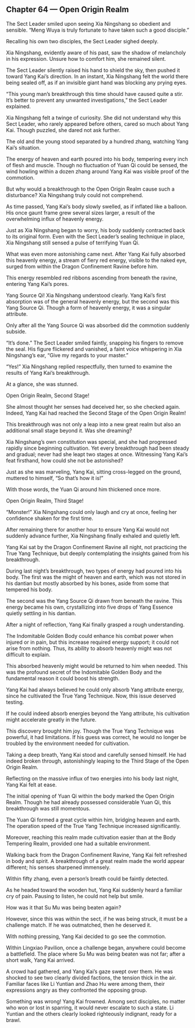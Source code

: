 ## Chapter 64 — Open Origin Realm

The Sect Leader smiled upon seeing Xia Ningshang so obedient and sensible. “Meng Wuya is truly fortunate to have taken such a good disciple.”

Recalling his own two disciples, the Sect Leader sighed deeply.

Xia Ningshang, evidently aware of his past, saw the shadow of melancholy in his expression. Unsure how to comfort him, she remained silent.

The Sect Leader silently raised his hand to shield the sky, then pushed it toward Yang Kai’s direction. In an instant, Xia Ningshang felt the world there being sealed off, as if an invisible giant hand was blocking any prying eyes.

“This young man’s breakthrough this time should have caused quite a stir. It’s better to prevent any unwanted investigations,” the Sect Leader explained.

Xia Ningshang felt a twinge of curiosity. She did not understand why this Sect Leader, who rarely appeared before others, cared so much about Yang Kai. Though puzzled, she dared not ask further.

The old and the young stood separated by a hundred zhang, watching Yang Kai’s situation.

The energy of heaven and earth poured into his body, tempering every inch of flesh and muscle. Though no fluctuation of Yuan Qi could be sensed, the wind howling within a dozen zhang around Yang Kai was visible proof of the commotion.

But why would a breakthrough to the Open Origin Realm cause such a disturbance? Xia Ningshang truly could not comprehend.

As time passed, Yang Kai’s body slowly swelled, as if inflated like a balloon. His once gaunt frame grew several sizes larger, a result of the overwhelming influx of heavenly energy.

Just as Xia Ningshang began to worry, his body suddenly contracted back to its original form. Even with the Sect Leader’s sealing technique in place, Xia Ningshang still sensed a pulse of terrifying Yuan Qi.

What was even more astonishing came next. After Yang Kai fully absorbed this heavenly energy, a stream of fiery red energy, visible to the naked eye, surged from within the Dragon Confinement Ravine before him.

This energy resembled red ribbons ascending from beneath the ravine, entering Yang Kai’s pores.

Yang Source Qi! Xia Ningshang understood clearly. Yang Kai’s first absorption was of the general heavenly energy, but the second was this Yang Source Qi. Though a form of heavenly energy, it was a singular attribute.

Only after all the Yang Source Qi was absorbed did the commotion suddenly subside.

“It’s done.” The Sect Leader smiled faintly, snapping his fingers to remove the seal. His figure flickered and vanished, a faint voice whispering in Xia Ningshang’s ear, “Give my regards to your master.”

“Yes!” Xia Ningshang replied respectfully, then turned to examine the results of Yang Kai’s breakthrough.

At a glance, she was stunned.

Open Origin Realm, Second Stage!

She almost thought her senses had deceived her, so she checked again. Indeed, Yang Kai had reached the Second Stage of the Open Origin Realm!

This breakthrough was not only a leap into a new great realm but also an additional small stage beyond it. Was she dreaming?

Xia Ningshang’s own constitution was special, and she had progressed rapidly since beginning cultivation. Yet every breakthrough had been steady and gradual; never had she leapt two stages at once. Witnessing Yang Kai’s feat firsthand, how could she not be astonished?

Just as she was marveling, Yang Kai, sitting cross-legged on the ground, muttered to himself, “So that’s how it is!”

With those words, the Yuan Qi around him thickened once more.

Open Origin Realm, Third Stage!

“Monster!” Xia Ningshang could only laugh and cry at once, feeling her confidence shaken for the first time.

After remaining there for another hour to ensure Yang Kai would not suddenly advance further, Xia Ningshang finally exhaled and quietly left.

Yang Kai sat by the Dragon Confinement Ravine all night, not practicing the True Yang Technique, but deeply contemplating the insights gained from his breakthrough.

During last night’s breakthrough, two types of energy had poured into his body. The first was the might of heaven and earth, which was not stored in his dantian but mostly absorbed by his bones, aside from some that tempered his body.

The second was the Yang Source Qi drawn from beneath the ravine. This energy became his own, crystallizing into five drops of Yang Essence quietly settling in his dantian.

After a night of reflection, Yang Kai finally grasped a rough understanding.

The Indomitable Golden Body could enhance his combat power when injured or in pain, but this increase required energy support; it could not arise from nothing. Thus, its ability to absorb heavenly might was not difficult to explain.

This absorbed heavenly might would be returned to him when needed. This was the profound secret of the Indomitable Golden Body and the fundamental reason it could boost his strength.

Yang Kai had always believed he could only absorb Yang attribute energy, since he cultivated the True Yang Technique. Now, this issue deserved testing.

If he could indeed absorb energies beyond the Yang attribute, his cultivation might accelerate greatly in the future.

This discovery brought him joy. Though the True Yang Technique was powerful, it had limitations. If his guess was correct, he would no longer be troubled by the environment needed for cultivation.

Taking a deep breath, Yang Kai stood and carefully sensed himself. He had indeed broken through, astonishingly leaping to the Third Stage of the Open Origin Realm.

Reflecting on the massive influx of two energies into his body last night, Yang Kai felt at ease.

The initial opening of Yuan Qi within the body marked the Open Origin Realm. Though he had already possessed considerable Yuan Qi, this breakthrough was still momentous.

The Yuan Qi formed a great cycle within him, bridging heaven and earth. The operation speed of the True Yang Technique increased significantly.

Moreover, reaching this realm made cultivation easier than at the Body Tempering Realm, provided one had a suitable environment.

Walking back from the Dragon Confinement Ravine, Yang Kai felt refreshed in body and spirit. A breakthrough of a great realm made the world appear different; his senses sharpened immensely.

Within fifty zhang, even a person’s breath could be faintly detected.

As he headed toward the wooden hut, Yang Kai suddenly heard a familiar cry of pain. Pausing to listen, he could not help but smile.

How was it that Su Mu was being beaten again?

However, since this was within the sect, if he was being struck, it must be a challenge match. If he was outmatched, then he deserved it.

With nothing pressing, Yang Kai decided to go see the commotion.

Within Lingxiao Pavilion, once a challenge began, anywhere could become a battlefield. The place where Su Mu was being beaten was not far; after a short walk, Yang Kai arrived.

A crowd had gathered, and Yang Kai’s gaze swept over them. He was shocked to see two clearly divided factions, the tension thick in the air. Familiar faces like Li Yuntian and Zhao Hu were among them, their expressions angry as they confronted the opposing group.

Something was wrong! Yang Kai frowned. Among sect disciples, no matter who won or lost in sparring, it would never escalate to such a state. Li Yuntian and the others clearly looked righteously indignant, ready for a brawl.